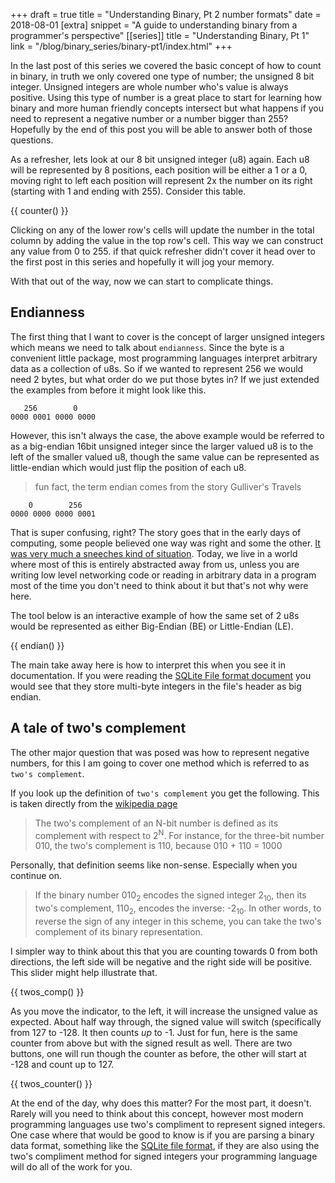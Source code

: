 +++
draft = true
title = "Understanding Binary, Pt 2 number formats"
date = 2018-08-01
[extra]
snippet = "A guide to understanding binary from a programmer's perspective"
[[series]]
title = "Understanding Binary, Pt 1"
link = "/blog/binary_series/binary-pt1/index.html"
+++

In the last post of this series we covered the basic concept of how to count in binary, in truth we only covered one type of number; the unsigned 8 bit integer. Unsigned integers are whole number who's value is always positive. Using this type of number is a great place to start for learning how binary and more human friendly concepts intersect but what happens if you need to represent a negative number or a number bigger than 255? Hopefully by the end of this post you will be able to answer both of those questions.

As a refresher, lets look at our 8 bit unsigned integer (u8) again. Each u8 will be represented by 8 positions, each position will be either a 1 or a 0, moving right to left each position will represent 2x the number on its right (starting with 1 and ending with 255). Consider this table.

{{ counter() }}

Clicking on any of the lower row's cells will update the number in the total column by adding the value in the top row's cell. This way we can construct any value from 0 to 255. if that quick refresher didn't cover it head over to the first post in this series and hopefully it will jog your memory.

With that out of the way, now we can start to complicate things.

## Endianness

The first thing that I want to cover is the concept of larger unsigned integers which means we need to talk about `endianness`. Since the byte is a convenient little package, most programming languages interpret arbitrary data as a collection of u8s. So if we wanted to represent 256 we would need 2 bytes, but what order do we put those bytes in? If we just extended the examples from before it might look like this.

```
   256        0
0000 0001 0000 0000
```

However, this isn't always the case, the above example would be referred to as a big-endian 16bit unsigned integer since the larger valued u8 is to the left of the smaller valued u8, though the same value can be represented as little-endian which would just flip the position of each u8.

> fun fact, the term endian comes from the story Gulliver's Travels

```
    0        256
0000 0000 0000 0001
```

That is super confusing, right? The story goes that in the early days of computing, some people believed one way was right and some the other. [It was very much a sneeches kind of situation](https://www.ietf.org/rfc/ien/ien137.txt). Today, we live in a world where most of this is entirely abstracted away from us, unless you are writing low level networking code or reading in arbitrary data in a program most of the time you don't need to think about it but that's not why were here.

The tool below is an interactive example of how the same set of 2 u8s would be represented as either Big-Endian (BE) or Little-Endian (LE).

{{ endian() }}

The main take away here is how to interpret this when you see it in documentation. If you were reading the [SQLite File format document](https://sqlite.org/fileformat2.html#the_database_header) you would see that they store multi-byte integers in the file's header as big endian.

## A tale of two's complement

The other major question that was posed was how to represent negative numbers, for this I am going to cover one method which is referred to as `two's complement`.

If you look up the definition of `two's complement` you get the following. This is taken directly from the [wikipedia page](https://en.wikipedia.org/wiki/Two's_complement)

> The two's complement of an N-bit number is defined as its complement with respect to 2<sup>N</sup>. For instance, for the three-bit number 010, the two's complement is 110, because 010 + 110 = 1000

Personally, that definition seems like non-sense. Especially when you continue on.

> If the binary number 010<sub>2</sub> encodes the signed integer 2<sub>10</sub>, then its two's complement, 110<sub>2</sub>, encodes the inverse: -2<sub>10</sub>. In other words, to reverse the sign of any integer in this scheme, you can take the two's complement of its binary representation.

I simpler way to think about this that you are counting towards 0 from both directions, the left side will be negative and the right side will be positive. This slider might help illustrate that.

{{ twos_comp() }}

As you move the indicator, to the left, it will increase the unsigned value as expected. About half way through, the signed value will switch (specifically from 127 to -128. It then counts *up* to -1. Just for fun, here is the same counter from above but with the signed result as well. There are two buttons, one will run though the counter as before, the other will start at -128 and count up to 127.

{{ twos_counter() }}

At the end of the day, why does this matter? For the most part, it doesn't. Rarely will you need to think about this concept, however most modern programming languages use two's compliment to represent signed integers. One case where that would be good to know is if you are parsing a binary data format, something like the [SQLite file format](https://sqlite.org/fileformat2.html), if they are also using the two's compliment method for signed integers your programming language will do all of the work for you.